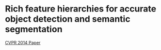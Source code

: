 
# Rich feature hierarchies for accurate object detection and semantic segmentation

[CVPR 2014 Paper](https://arxiv.org/pdf/1311.2524.pdf)
